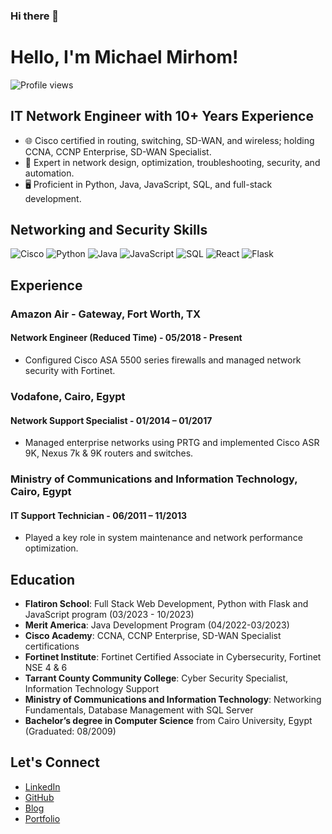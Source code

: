 ### Hi there 👋
# Hello, I'm Michael Mirhom!

![Profile views](https://gpvc.arturio.dev/michaelmirhom)

## IT Network Engineer with 10+ Years Experience
- 🌐 Cisco certified in routing, switching, SD-WAN, and wireless; holding CCNA, CCNP Enterprise, SD-WAN Specialist.
- 🔧 Expert in network design, optimization, troubleshooting, security, and automation.
- 🖥️ Proficient in Python, Java, JavaScript, SQL, and full-stack development.

## Networking and Security Skills
![Cisco](https://img.shields.io/badge/-Cisco-black?style=flat-square&logo=Cisco)
![Python](https://img.shields.io/badge/-Python-black?style=flat-square&logo=Python)
![Java](https://img.shields.io/badge/-Java-black?style=flat-square&logo=java)
![JavaScript](https://img.shields.io/badge/-JavaScript-black?style=flat-square&logo=javascript)
![SQL](https://img.shields.io/badge/-SQL-black?style=flat-square&logo=MySQL)
![React](https://img.shields.io/badge/-React-black?style=flat-square&logo=react)
![Flask](https://img.shields.io/badge/-Flask-black?style=flat-square&logo=flask)

## Experience
### Amazon Air - Gateway, Fort Worth, TX
#### Network Engineer (Reduced Time) - 05/2018 - Present
- Configured Cisco ASA 5500 series firewalls and managed network security with Fortinet.

### Vodafone, Cairo, Egypt
#### Network Support Specialist - 01/2014 – 01/2017
- Managed enterprise networks using PRTG and implemented Cisco ASR 9K, Nexus 7k & 9K routers and switches.

### Ministry of Communications and Information Technology, Cairo, Egypt
#### IT Support Technician - 06/2011 – 11/2013
- Played a key role in system maintenance and network performance optimization.

## Education
- **Flatiron School**: Full Stack Web Development, Python with Flask and JavaScript program (03/2023 - 10/2023)
- **Merit America**: Java Development Program (04/2022-03/2023)
- **Cisco Academy**: CCNA, CCNP Enterprise, SD-WAN Specialist certifications
- **Fortinet Institute**: Fortinet Certified Associate in Cybersecurity, Fortinet NSE 4 & 6
- **Tarrant County Community College**: Cyber Security Specialist, Information Technology Support
- **Ministry of Communications and Information Technology**: Networking Fundamentals, Database Management with SQL Server
- **Bachelor’s degree in Computer Science** from Cairo University, Egypt (Graduated: 08/2009)

## Let's Connect
- [LinkedIn](https://www.linkedin.com/in/michael-mirhom-software/)
- [GitHub](https://github.com/michaelmirhom)
- [Blog](https://michaelmirhom-blog.com)
- [Portfolio](https://michaelmirhom-portfolio.com)







